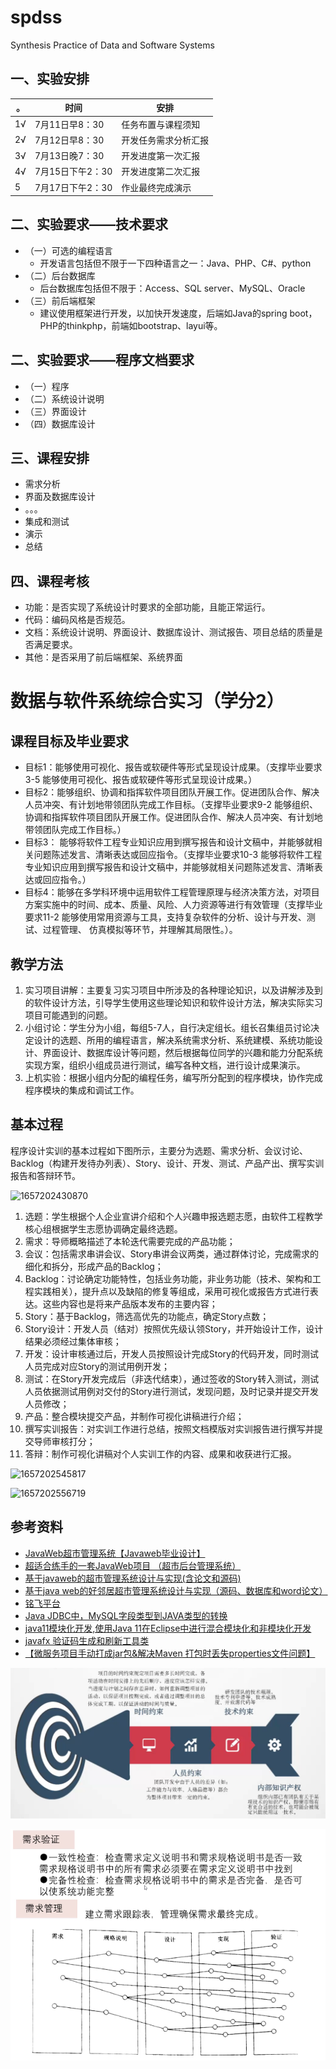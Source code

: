 # spdss
Synthesis Practice of Data and Software Systems

## 一、实验安排
| 。  | 时间             | 安排                 |
| --- | ---------------- | -------------------- |
| 1√  | 7月11日早8：30   | 任务布置与课程须知   |
| 2√   | 7月12日早8：30   | 开发任务需求分析汇报 |
| 3√   | 7月13日晚7：30   | 开发进度第一次汇报   |
| 4√   | 7月15日下午2：30 | 开发进度第二次汇报   |
| 5   | 7月17日下午2：30 | 作业最终完成演示     |

## 二、实验要求——技术要求
- （一）可选的编程语言
  - 开发语言包括但不限于一下四种语言之一：Java、PHP、C#、python
- （二）后台数据库
  - 后台数据库包括但不限于：Access、SQL server、MySQL、Oracle
- （三）前后端框架
  - 建议使用框架进行开发，以加快开发速度，后端如Java的spring boot，PHP的thinkphp，前端如bootstrap、layui等。

## 二、实验要求——程序文档要求
- （一）程序
- （二）系统设计说明
- （三）界面设计
- （四）数据库设计

## 三、课程安排
- 需求分析
- 界面及数据库设计
- 。。。
- 集成和测试
- 演示
- 总结

## 四、课程考核
- 功能：是否实现了系统设计时要求的全部功能，且能正常运行。
- 代码：编码风格是否规范。
- 文档：系统设计说明、界面设计、数据库设计、测试报告、项目总结的质量是否满足要求。
- 其他：是否采用了前后端框架、系统界面



# 数据与软件系统综合实习（学分2）

## 课程目标及毕业要求
- 目标1：能够使用可视化、报告或软硬件等形式呈现设计成果。（支撑毕业要求3-5 能够使用可视化、报告或软硬件等形式呈现设计成果。）
- 目标2：能够组织、协调和指挥软件项目团队开展工作。促进团队合作、解决人员冲突、有计划地带领团队完成工作目标。（支撑毕业要求9-2 能够组织、协调和指挥软件项目团队开展工作。促进团队合作、解决人员冲突、有计划地带领团队完成工作目标。）
- 目标3： 能够将软件工程专业知识应用到撰写报告和设计文稿中，并能够就相关问题陈述发言、清晰表达或回应指令。（支撑毕业要求10-3 能够将软件工程专业知识应用到撰写报告和设计文稿中，并能够就相关问题陈述发言、清晰表达或回应指令。）
- 目标4：能够在多学科环境中运用软件工程管理原理与经济决策方法，对项目方案实施中的时间、成本、质量、风险、人力资源等进行有效管理（支撑毕业要求11-2 能够使用常用资源与工具，支持复杂软件的分析、设计与开发、测试、过程管理、 仿真模拟等环节，并理解其局限性。）。


## 教学方法
1. 实习项目讲解：主要复习实习项目中所涉及的各种理论知识，以及讲解涉及到的软件设计方法，引导学生使用这些理论知识和软件设计方法，解决实际实习项目可能遇到的问题。
2. 小组讨论：学生分为小组，每组5-7人，自行决定组长。组长召集组员讨论决定设计的选题、所用的编程语言，解决系统需求分析、系统建模、系统功能设计、界面设计、数据库设计等问题，然后根据每位同学的兴趣和能力分配系统实现方案，组织小组成员进行测试，编写各种文档，进行设计成果演示。
3. 上机实验：根据小组内分配的编程任务，编写所分配到的程序模块，协作完成程序模块的集成和调试工作。


## 基本过程
程序设计实训的基本过程如下图所示，主要分为选题、需求分析、会议讨论、Backlog（构建开发待办列表）、Story、设计、开发、测试、产品产出、撰写实训报告和答辩环节。

![1657202430870](image/README/1657202430870.png)

1. 选题：学生根据个人企业宣讲介绍和个人兴趣申报选题志愿，由软件工程教学核心组根据学生志愿协调确定最终选题。
2. 需求：导师概略描述了本轮迭代需要完成的产品功能；
3. 会议：包括需求串讲会议、Story串讲会议两类，通过群体讨论，完成需求的细化和拆分，形成产品的Backlog；
4. Backlog：讨论确定功能特性，包括业务功能，非业务功能（技术、架构和工程实践相关），提升点以及缺陷的修复等组成，采用可视化或报告方式进行表达。这些内容也是将来产品版本发布的主要内容；
5. Story：基于Backlog，筛选高优先的功能点，确定Story点数；
6. Story设计：开发人员（结对）按照优先级认领Story，并开始设计工作，设计结果必须经过集体审核；
7. 开发：设计审核通过后，开发人员按照设计完成Story的代码开发，同时测试人员完成对应Story的测试用例开发；
8. 测试：在Story开发完成后（非迭代结束），通过签收的Story转入测试，测试人员依据测试用例对交付的Story进行测试，发现问题，及时记录并提交开发人员修改；
9. 产品：整合模块提交产品，并制作可视化讲稿进行介绍；
10. 撰写实训报告：对实训工作进行总结，按照文档模版对实训报告进行撰写并提交导师审核打分；
11. 答辩：制作可视化讲稿对个人实训工作的内容、成果和收获进行汇报。


![1657202545817](image/README/1657202545817.png)

![1657202556719](image/README/1657202556719.png)


## 参考资料
- [JavaWeb超市管理系统【Javaweb毕业设计】](http://www.java1234.com/a/bysj/javaweb/2018/0711/11521.html)
- [超适合练手的一套JavaWeb项目 （超市后台管理系统）](https://blog.csdn.net/m0_55400356/article/details/125665535)
- [基于javaweb的超市管理系统设计与实现(含论文和源码)](https://download.csdn.net/download/weixin_40228600/16622877)
- [基于java web的好邻居超市管理系统设计与实现（源码、数据库和word论文）](https://download.csdn.net/download/weixin_40228600/15932860)
- [铭飞平台](https://gitee.com/mingSoft/MCMS)
- [Java JDBC中，MySQL字段类型到JAVA类型的转换](https://www.cnblogs.com/waterystone/p/6226356.html)
- [java11模块化开发,使用Java 11在Eclipse中进行混合模块化和非模块化开发](https://blog.csdn.net/weixin_33474462/article/details/118841874)
- [javafx 验证码生成和刷新工具类](https://blog.csdn.net/loveqingqiqiou/article/details/103131750)
- [【微服务项目手动打成jar包&解决Maven 打包时丢失properties文件问题】](https://blog.csdn.net/zimojiang/article/details/125474742)


![1657588204917](image/README/1657588204917.png)

![1657712919085](image/README/1657712919085.png)

